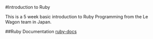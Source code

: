 #Introduction to Ruby

This is a 5 week basic introduction to Ruby Programming from the Le Wagon team in Japan.

##Ruby Documentation
[ruby-docs](https://www.ruby-docs.org)
